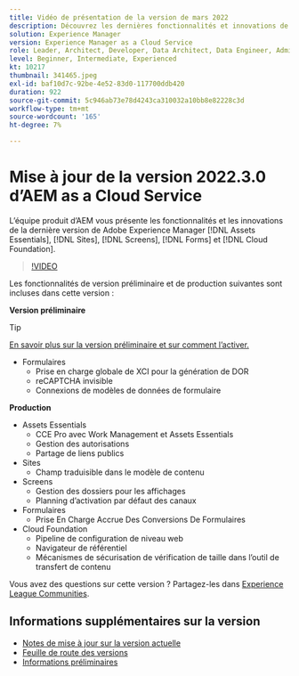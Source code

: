 ```yaml
---
title: Vidéo de présentation de la version de mars 2022
description: Découvrez les dernières fonctionnalités et innovations de la version 2022-3-0 de Adobe Experience Manager [!DNL Assets Essentials], [!DNL Sites], [!DNL Screens], [!DNL Forms] et [!DNL Cloud Foundation].
solution: Experience Manager
version: Experience Manager as a Cloud Service
role: Leader, Architect, Developer, Data Architect, Data Engineer, Admin, User
level: Beginner, Intermediate, Experienced
kt: 10217
thumbnail: 341465.jpeg
exl-id: baf10d7c-92be-4e52-83d0-117700ddb420
duration: 922
source-git-commit: 5c946ab73e78d4243ca310032a10bb8e82228c3d
workflow-type: tm+mt
source-wordcount: '165'
ht-degree: 7%

---
```


# Mise à jour de la version 2022.3.0 d’AEM as a Cloud Service

L’équipe produit d’AEM vous présente les fonctionnalités et les innovations de la dernière version de Adobe Experience Manager [!DNL Assets Essentials], [!DNL Sites], [!DNL Screens], [!DNL Forms] et [!DNL Cloud Foundation].

>[!VIDEO](https://video.tv.adobe.com/v/341465/?quality=12&learn=on)

Les fonctionnalités de version préliminaire et de production suivantes sont incluses dans cette version :

**Version préliminaire**

>[!TIP]
>
>[En savoir plus sur la version préliminaire et sur comment l’activer.](https://experienceleague.adobe.com/docs/experience-manager-cloud-service/content/release-notes/prerelease.html)

* Formulaires
   * Prise en charge globale de XCI pour la génération de DOR
   * reCAPTCHA invisible
   * Connexions de modèles de données de formulaire

**Production**

* Assets Essentials
   * CCE Pro avec Work Management et Assets Essentials
   * Gestion des autorisations
   * Partage de liens publics
* Sites
   * Champ traduisible dans le modèle de contenu
* Screens
   * Gestion des dossiers pour les affichages
   * Planning d’activation par défaut des canaux
* Formulaires
   * Prise En Charge Accrue Des Conversions De Formulaires
* Cloud Foundation
   * Pipeline de configuration de niveau web
   * Navigateur de référentiel
   * Mécanismes de sécurisation de vérification de taille dans l’outil de transfert de contenu

Vous avez des questions sur cette version ?  Partagez-les dans [Experience League Communities](https://experienceleaguecommunities.adobe.com/t5/adobe-experience-manager/aem-as-a-cloud-service-2022-3-0-release-update/td-p/449599).

## Informations supplémentaires sur la version

* [Notes de mise à jour sur la version actuelle](https://experienceleague.adobe.com/docs/experience-manager-cloud-service/content/release-notes/home.html?lang=fr)
* [Feuille de route des versions](https://experienceleague.adobe.com/docs/experience-manager-release-information/aem-release-updates/update-releases-roadmap.html?lang=fr)
* [Informations préliminaires](https://experienceleague.adobe.com/docs/experience-manager-cloud-service/content/release-notes/prerelease.html)
